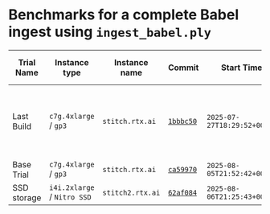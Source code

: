 
# Benchmarks for a complete Babel ingest using `ingest_babel.ply`

Trial Name  | Instance type               | Instance name    | Commit                                                                                                   | Start Time                  | End Time | Run Time (`hh:mm:ss`) | Peak Memory Usage | Size (kb, `du -k`) | Notes
--|--|--|--|--|--|--|--|--|--
Last Build  | `c7g.4xlarge` / `gp3`       | `stitch.rtx.ai`  | [`1bbbc50`](https://github.com/Translator-CATRAX/stitch/commit/1bbbc5056aafdaef8a159bee6e11810ffeea7c45) | `2025-07-27T18:29:52+00:00` | ?        | `64:50:31` | ? | 180723968 | Had to restart partial build, due to bug
Base Trial  | `c7g.4xlarge` / `gp3`       | `stitch.rtx.ai`  | [`ca59970`](https://github.com/Translator-CATRAX/stitch/commit/ca59970c860ef8e82c9cf1563ac71ed491b76660) | `2025-08-05T21:52:42+00:00` | ?        | ?        | ? | ? |
SSD storage | `i4i.2xlarge` / `Nitro SSD` | `stitch2.rtx.ai` | [`62af084`](https://github.com/Translator-CATRAX/stitch/commit/62af084666c93f01e1d7fa655d1252a0f17b9b64) | `2025-08-06T21:25:43+00:00` | ?        | ?        | ? | ? |

